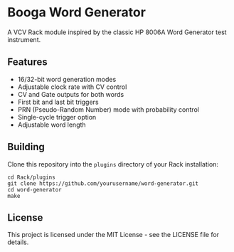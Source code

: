 # Booga Word Generator

A VCV Rack module inspired by the classic HP 8006A Word Generator test instrument. 

## Features

- 16/32-bit word generation modes
- Adjustable clock rate with CV control
- CV and Gate outputs for both words
- First bit and last bit triggers
- PRN (Pseudo-Random Number) mode with probability control
- Single-cycle trigger option
- Adjustable word length

## Building

Clone this repository into the `plugins` directory of your Rack installation:

```
cd Rack/plugins
git clone https://github.com/yourusername/word-generator.git
cd word-generator
make
```

## License

This project is licensed under the MIT License - see the LICENSE file for details. 
